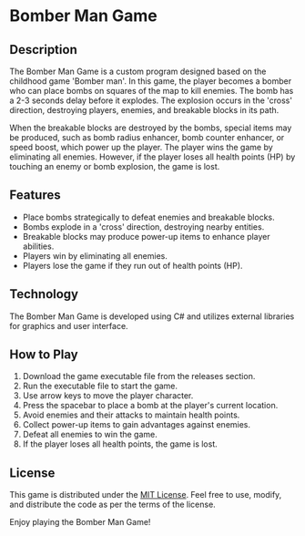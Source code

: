 # Bomber Man Game

## Description

The Bomber Man Game is a custom program designed based on the childhood game 'Bomber man'. In this game, the player becomes a bomber who can place bombs on squares of the map to kill enemies. The bomb has a 2-3 seconds delay before it explodes. The explosion occurs in the 'cross' direction, destroying players, enemies, and breakable blocks in its path. 

When the breakable blocks are destroyed by the bombs, special items may be produced, such as bomb radius enhancer, bomb counter enhancer, or speed boost, which power up the player. The player wins the game by eliminating all enemies. However, if the player loses all health points (HP) by touching an enemy or bomb explosion, the game is lost.

## Features

- Place bombs strategically to defeat enemies and breakable blocks.
- Bombs explode in a 'cross' direction, destroying nearby entities.
- Breakable blocks may produce power-up items to enhance player abilities.
- Players win by eliminating all enemies.
- Players lose the game if they run out of health points (HP).

## Technology

The Bomber Man Game is developed using C# and utilizes external libraries for graphics and user interface.

## How to Play

1. Download the game executable file from the releases section.
2. Run the executable file to start the game.
3. Use arrow keys to move the player character.
4. Press the spacebar to place a bomb at the player's current location.
5. Avoid enemies and their attacks to maintain health points.
6. Collect power-up items to gain advantages against enemies.
7. Defeat all enemies to win the game.
8. If the player loses all health points, the game is lost.

## License

This game is distributed under the [MIT License](https://opensource.org/licenses/MIT). Feel free to use, modify, and distribute the code as per the terms of the license.

Enjoy playing the Bomber Man Game!
